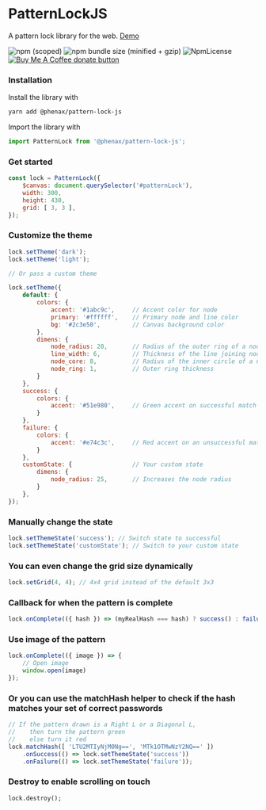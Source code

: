 # PatternLockJS
A pattern lock library for the web. [Demo](https://phenax.github.io/pattern-lock-js/)


![npm (scoped)](https://img.shields.io/npm/v/@phenax/pattern-lock-js.svg?style=flat-square)
![npm bundle size (minified + gzip)](https://img.shields.io/bundlephobia/minzip/@phenax/pattern-lock-js.svg?style=flat-square)
![NpmLicense](https://img.shields.io/npm/l/@phenax/pattern-lock-js.svg?style=flat-square)
<a href="https://www.buymeacoffee.com/phenax"><img src="https://img.shields.io/badge/buy%20me%20a%20coffee-donate-yellow.svg?style=flat-square" alt="Buy Me A Coffee donate button" /></a>




### Installation

Install the library with
```bash
yarn add @phenax/pattern-lock-js
```

Import the library with
```js
import PatternLock from '@phenax/pattern-lock-js';
```

### Get started
```javascript
const lock = PatternLock({
    $canvas: document.querySelector('#patternLock'),
    width: 300,
    height: 430,
    grid: [ 3, 3 ],
});
```

### Customize the theme
```javascript
lock.setTheme('dark');
lock.setTheme('light');

// Or pass a custom theme

lock.setTheme({
    default: {
        colors: {
            accent: '#1abc9c',     // Accent color for node
            primary: '#ffffff',    // Primary node and line color
            bg: '#2c3e50',         // Canvas background color
        },
        dimens: {
            node_radius: 20,       // Radius of the outer ring of a node
            line_width: 6,         // Thickness of the line joining nodes
            node_core: 8,          // Radius of the inner circle of a node
            node_ring: 1,          // Outer ring thickness
        }
    },
    success: {
		colors: {
			accent: '#51e980',     // Green accent on successful match
		}
	},
	failure: {
		colors: {
			accent: '#e74c3c',     // Red accent on an unsuccessful match
		}
    },
    customState: {                 // Your custom state
        dimens: {
            node_radius: 25,       // Increases the node radius
        }
    },
});
```

### Manually change the state
```javascript
lock.setThemeState('success'); // Switch state to successful
lock.setThemeState('customState'); // Switch to your custom state
```

### You can even change the grid size dynamically
```javascript
lock.setGrid(4, 4); // 4x4 grid instead of the default 3x3
```

### Callback for when the pattern is complete
```javascript
lock.onComplete(({ hash }) => (myRealHash === hash) ? success() : failure());
```

### Use image of the pattern
```javascript
lock.onComplete(({ image }) => {
    // Open image
    window.open(image)
});
```

### Or you can use the matchHash helper to check if the hash matches your set of correct passwords
```javascript
// If the pattern drawn is a Right L or a Diagonal L,
//    then turn the pattern green
//    else turn it red
lock.matchHash([ 'LTU2MTIyNjM0Ng==', 'MTk1OTMwNzY2NQ==' ])
    .onSuccess(() => lock.setThemeState('success'))
    .onFailure(() => lock.setThemeState('failure'));
```

### Destroy to enable scrolling on touch

```
lock.destroy();
```

<br />
